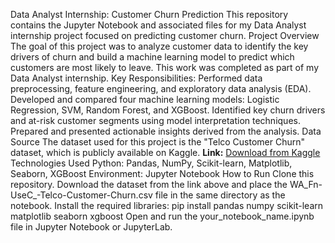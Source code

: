 Data Analyst Internship: Customer Churn Prediction
This repository contains the Jupyter Notebook and associated files for my Data Analyst internship project focused on predicting customer churn.
Project Overview
The goal of this project was to analyze customer data to identify the key drivers of churn and build a machine learning model to predict which customers are most likely to leave. This work was completed as part of my Data Analyst internship.
Key Responsibilities:
Performed data preprocessing, feature engineering, and exploratory data analysis (EDA).
Developed and compared four machine learning models: Logistic Regression, SVM, Random Forest, and XGBoost.
Identified key churn drivers and at-risk customer segments using model interpretation techniques.
Prepared and presented actionable insights derived from the analysis.
Data Source
The dataset used for this project is the "Telco Customer Churn" dataset, which is publicly available on Kaggle.
   **Link:** [Download from Kaggle](https://www.kaggle.com/datasets/shubhammeshram579/bank-customer-churn-prediction)
Technologies Used
Python: Pandas, NumPy, Scikit-learn, Matplotlib, Seaborn, XGBoost
Environment: Jupyter Notebook
How to Run
Clone this repository.
Download the dataset from the link above and place the WA_Fn-UseC_-Telco-Customer-Churn.csv file in the same directory as the notebook.
Install the required libraries: pip install pandas numpy scikit-learn matplotlib seaborn xgboost
Open and run the your_notebook_name.ipynb file in Jupyter Notebook or JupyterLab.
